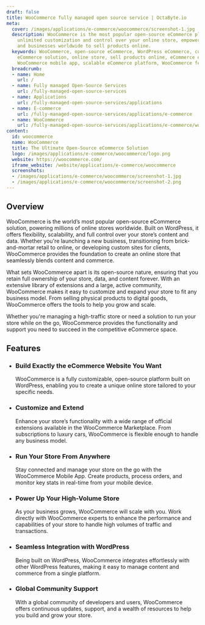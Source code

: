 ```yaml
---
draft: false
title: WooCommerce fully managed open source service | OctaByte.io
meta:
  cover: /images/applications/e-commerce/woocommerce/screenshot-1.jpg
  description: WooCommerce is the most popular open-source eCommerce platform, offering
    unlimited customization and control over your online store, empowering entrepreneurs
    and businesses worldwide to sell products online.
  keywords: WooCommerce, open-source eCommerce, WordPress eCommerce, customizable
    eCommerce solution, online store, sell products online, eCommerce extensions,
    WooCommerce mobile app, scalable eCommerce platform, WooCommerce features
  breadcrumb:
  - name: Home
    url: /
  - name: Fully managed Open-Source Services
    url: /fully-managed-open-source-services
  - name: Applications
    url: /fully-managed-open-source-services/applications
  - name: E-commerce
    url: /fully-managed-open-source-services/applications/e-commerce
  - name: WooCommerce
    url: /fully-managed-open-source-services/applications/e-commerce/woocommerce
content:
  id: woocommerce
  name: WooCommerce
  title: The Ultimate Open-Source eCommerce Solution
  logo: /images/applications/e-commerce/woocommerce/logo.png
  website: https://woocommerce.com/
  iframe_website: /website/applications/e-commerce/woocommerce
  screenshots:
  - /images/applications/e-commerce/woocommerce/screenshot-1.jpg
  - /images/applications/e-commerce/woocommerce/screenshot-2.png
---
```


## Overview

WooCommerce is the world’s most popular open-source eCommerce solution, powering millions of online stores worldwide. Built on WordPress, it offers flexibility, scalability, and full control over your store’s content and data. Whether you're launching a new business, transitioning from brick-and-mortar retail to online, or developing custom sites for clients, WooCommerce provides the foundation to create an online store that seamlessly blends content and commerce.

What sets WooCommerce apart is its open-source nature, ensuring that you retain full ownership of your store, data, and content forever. With an extensive library of extensions and a large, active community, WooCommerce makes it easy to customize and expand your store to fit any business model. From selling physical products to digital goods, WooCommerce offers the tools to help you grow and scale.

Whether you're managing a high-traffic store or need a solution to run your store while on the go, WooCommerce provides the functionality and support you need to succeed in the competitive eCommerce space.

## Features

- ### Build Exactly the eCommerce Website You Want

  WooCommerce is a fully customizable, open-source platform built on WordPress, enabling you to create a unique online store tailored to your specific needs.

- ### Customize and Extend

  Enhance your store’s functionality with a wide range of official extensions available in the WooCommerce Marketplace. From subscriptions to luxury cars, WooCommerce is flexible enough to handle any business model.

- ### Run Your Store From Anywhere

  Stay connected and manage your store on the go with the WooCommerce Mobile App. Create products, process orders, and monitor key stats in real-time from your mobile device.

- ### Power Up Your High-Volume Store

  As your business grows, WooCommerce will scale with you. Work directly with WooCommerce experts to enhance the performance and capabilities of your store to handle high volumes of traffic and transactions.

- ### Seamless Integration with WordPress

  Being built on WordPress, WooCommerce integrates effortlessly with other WordPress features, making it easy to manage content and commerce from a single platform.

- ### Global Community Support

  With a global community of developers and users, WooCommerce offers continuous updates, support, and a wealth of resources to help you build and grow your store.
